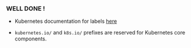 
<br>

### WELL DONE !


* Kubernetes documentation for labels [here](https://kubernetes.io/docs/concepts/overview/working-with-objects/labels/)

* `kubernetes.io/` and `k8s.io/` prefixes are reserved for Kubernetes core components.
